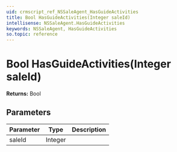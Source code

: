 ```yaml
---
uid: crmscript_ref_NSSaleAgent_HasGuideActivities
title: Bool HasGuideActivities(Integer saleId)
intellisense: NSSaleAgent.HasGuideActivities
keywords: NSSaleAgent, HasGuideActivities
so.topic: reference
---
```


# Bool HasGuideActivities(Integer saleId)

**Returns:** Bool

## Parameters

| Parameter | Type | Description |
|---|---|---|
| saleId | Integer | |
